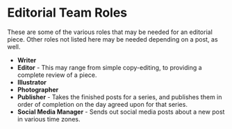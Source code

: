 # Editorial Team Roles

These are some of the various roles that may be needed for an editorial piece. Other roles not listed here may be needed depending on a post, as well.

* **Writer**
* **Editor** - This may range from simple copy-editing, to providing a complete review of a piece.
* **Illustrator**
* **Photographer**
* **Publisher** - Takes the finished posts for a series, and publishes them in order of completion on the day agreed upon for that series.
* **Social Media Manager** - Sends out social media posts about a new post in various time zones.
